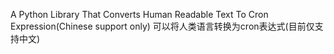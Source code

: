 A Python Library That Converts Human Readable Text To Cron Expression(Chinese support only)
可以将人类语言转换为cron表达式(目前仅支持中文)